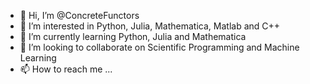 - 👋 Hi, I’m @ConcreteFunctors
- 👀 I’m interested in Python, Julia, Mathematica, Matlab and C++
- 🌱 I’m currently learning Python, Julia and Mathematica
- 💞️ I’m looking to collaborate on Scientific Programming and Machine Learning
- 📫 How to reach me ...

<!---
ConcreteFunctors/ConcreteFunctors is a ✨ special ✨ repository because its `README.md` (this file) appears on your GitHub profile.
You can click the Preview link to take a look at your changes.
--->
